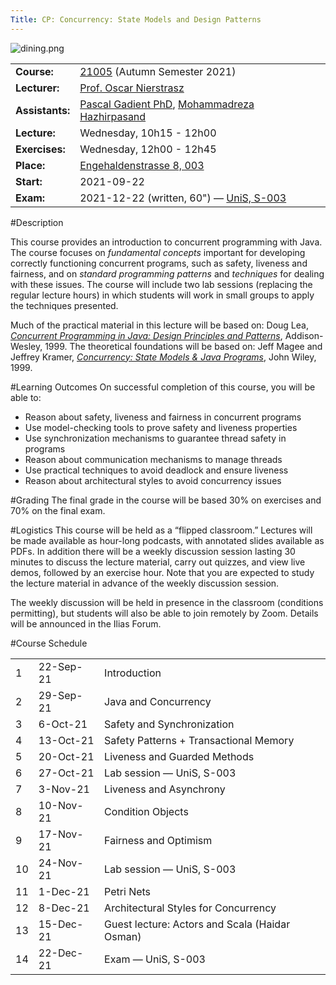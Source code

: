```yaml
---
Title: CP: Concurrency: State Models and Design Patterns
---
```


![dining.png](%assets_url%/files/3d/gvp20bbi8vzc0i4vzd1asluu0ps91h/dining.png)

| | |
|---|---|
|**Course:**| [21005](https://mcs.unibnf.ch/courses/concurrency-state-models-and-design-patterns/) (Autumn Semester 2021)
|**Lecturer:**|[Prof. Oscar Nierstrasz](%base_url%/oscar)
|**Assistants:**|[Pascal Gadient PhD](%base_url%/staff/PascalGadient), [Mohammadreza Hazhirpasand](%base_url%/staff/MohammadrezaHazhirpasand)
|**Lecture:**|Wednesday, 10h15 - 12h00
|**Exercises:**|Wednesday, 12h00 - 12h45
|**Place:**|[Engehaldenstrasse 8, 003](%base_url%/contact/maps)
|**Start:**|2021-09-22
|**Exam:**|2021-12-22 (written, 60") &mdash; [UniS, S-003](https://www.ksl.unibe.ch/KSL/raumInfo?uni=Universität+Bern&hrz=HRZ+UniS&gebaeude=UniS&raumnummer=S+003)


#Description

This course provides an introduction to concurrent programming with Java. The course focuses on *fundamental concepts* important for developing correctly functioning concurrent programs, such as safety, liveness and fairness, and on *standard programming patterns* and *techniques* for dealing with these issues.
The course will include two lab sessions (replacing the regular lecture hours) in which students will work in small groups to apply the techniques presented. 

Much of the practical material in this lecture will be based on: Doug Lea, [*Concurrent Programming in Java: Design Principles and Patterns*](http://gee.cs.oswego.edu/dl/cpj/index.html), Addison-Wesley, 1999.
The theoretical foundations will be based on: Jeff Magee and Jeffrey Kramer, [*Concurrency: State Models & Java Programs*](https://www.doc.ic.ac.uk/~jnm/book/), John Wiley, 1999. 

#Learning Outcomes
On successful completion of this course, you will be able to:

-  Reason about safety, liveness and fairness in concurrent programs
-  Use model-checking tools to prove safety and liveness properties
-  Use synchronization mechanisms to guarantee thread safety in programs
-  Reason about communication mechanisms to manage threads
-  Use practical techniques to avoid deadlock and ensure liveness
-  Reason about architectural styles to avoid concurrency issues

#Grading
The final grade in the course will be based 30% on exercises and 70% on the final exam. 

#Logistics
This course will be held as a “flipped classroom.” Lectures will be made available as hour-long podcasts, with annotated slides available as PDFs. In addition there will be a weekly discussion session lasting 30 minutes to discuss the lecture material, carry out quizzes, and view live demos, followed by an exercise hour. Note that you are expected to study the lecture material in advance of the weekly discussion session.

The weekly discussion will be held in presence in the classroom (conditions permitting), but students will also be able to join remotely by Zoom. Details will be announced in the Ilias Forum.


#Course Schedule

| | | |
|---|---|---|
|	1	|	22-Sep-21	|	Introduction 
|	2	|	29-Sep-21	|	Java and Concurrency
|	3	|	6-Oct-21	|	Safety and Synchronization
|	4	|	13-Oct-21	|	Safety Patterns \+ Transactional Memory
|	5	|	20-Oct-21	|	Liveness and Guarded Methods
|	6	|	27-Oct-21	|	Lab session &mdash; UniS, S-003
|	7	|	3-Nov-21	|	Liveness and Asynchrony
|	8	|	10-Nov-21	|	Condition Objects
|	9	|	17-Nov-21	|	Fairness and Optimism
|	10	|	24-Nov-21	|	Lab session &mdash; UniS, S-003
|	11	|	1-Dec-21	|	Petri Nets
|	12	|	8-Dec-21	|	Architectural Styles for Concurrency
|	13	|	15-Dec-21	|	Guest lecture: Actors and Scala (Haidar Osman)
|	14	|	22-Dec-21	|	Exam &mdash; UniS, S-003

